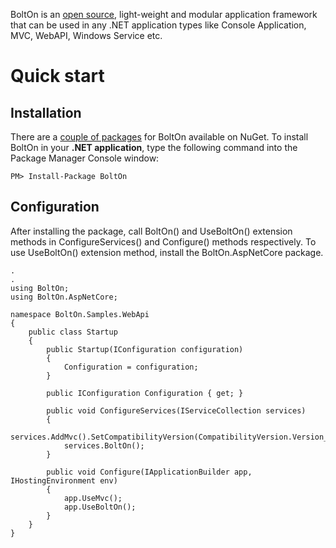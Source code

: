 BoltOn is an [open source](https://github.com/gokulm/BoltOn), light-weight and modular application framework that can be used in any .NET application types like Console Application, MVC, WebAPI, Windows Service etc.

Quick start
============

Installation
-------------

There are a [couple of packages](https://www.nuget.org/packages?q=BoltOn) for BoltOn available on NuGet. To install BoltOn in your **.NET application**, type the following command into the Package Manager Console window:

    PM> Install-Package BoltOn

Configuration
--------------

After installing the package, call BoltOn() and UseBoltOn() extension methods in ConfigureServices() and Configure() methods respectively. To use UseBoltOn() extension method, install the BoltOn.AspNetCore package. 

    .
    .
    using BoltOn;
    using BoltOn.AspNetCore;

    namespace BoltOn.Samples.WebApi
    {
        public class Startup
        {
            public Startup(IConfiguration configuration)
            {
                Configuration = configuration;
            }

            public IConfiguration Configuration { get; }

            public void ConfigureServices(IServiceCollection services)
            {
                services.AddMvc().SetCompatibilityVersion(CompatibilityVersion.Version_2_2);
                services.BoltOn();
            }

            public void Configure(IApplicationBuilder app, IHostingEnvironment env)
            {
                app.UseMvc();
                app.UseBoltOn();
            }
        }
    }